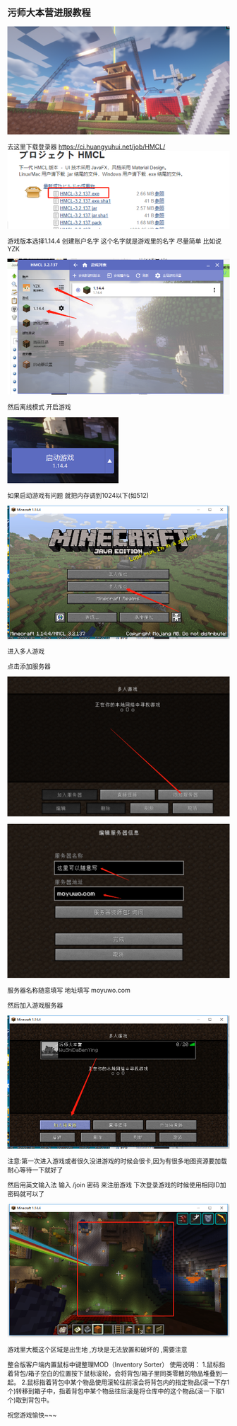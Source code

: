 ## 污师大本营进服教程

![avatar](/img/0.png)

去这里下载登录器 https://ci.huangyuhui.net/job/HMCL/
![avatar](/img/1.png)

游戏版本选择1.14.4  创建账户名字 这个名字就是游戏里的名字 尽量简单  比如说YZK

![avatar](/img/2.png)


然后离线模式 开启游戏

![avatar](/img/3.png)


如果启动游戏有问题 就把内存调到1024以下(如512)

![avatar](/img/4.png)

进入多人游戏

点击添加服务器

![avatar](/img/6.png)

![avatar](/img/7.png)

服务器名称随意填写  地址填写 moyuwo.com

然后加入游戏服务器

![avatar](/img/8.png)

注意:第一次进入游戏或者很久没进游戏的时候会很卡,因为有很多地图资源要加载 
耐心等待一下就好了 

然后用英文输入法 输入 /join 密码  来注册游戏
下次登录游戏的时候使用相同ID加密码就可以了

![avatar](/img/9.png)


游戏里大概这个区域是出生地 ,方块是无法放置和破坏的 ,需要注意

整合版客户端内置鼠标中键整理MOD（Inventory Sorter）
使用说明：
    1.鼠标指着背包/箱子空白的位置按下鼠标滚轮，会将背包/箱子里同类零散的物品堆叠到一起。
    2.鼠标指着背包中某个物品使用滚轮往前滚会将背包内的指定物品(滚一下存1个)转移到箱子中，指着背包中某个物品往后滚是将仓库中的这个物品(滚一下取1个)取到背包中。
    
祝您游戏愉快~~~
